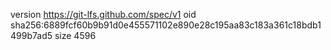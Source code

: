 version https://git-lfs.github.com/spec/v1
oid sha256:6889fcf60b9b91d0e455571102e890e28c195aa83c183a361c18bdb1499b7ad5
size 4596
